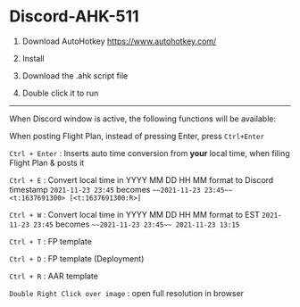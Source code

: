 # Discord-AHK-511
1. Download AutoHotkey https://www.autohotkey.com/

2. Install

3. Download the .ahk script file

4. Double click it to run

---

When Discord window is active, the following functions will be available:

When posting Flight Plan, instead of pressing Enter, press `Ctrl+Enter`

`Ctrl + Enter` : Inserts auto time conversion from **your** local time, when filing Flight Plan & posts it

`Ctrl + E` : Convert local time in YYYY MM DD HH MM format to Discord timestamp
`2021-11-23 23:45` becomes `~~2021-11-23 23:45~~ <t:1637691300> [<t:1637691300:R>]`

`Ctrl + W` : Convert local time in YYYY MM DD HH MM format to EST
`2021-11-23 23:45` becomes `~~2021-11-23 23:45~~ 2021-11-23 13:15`

`Ctrl + T` : FP template

`Ctrl + D` : FP template (Deployment)

`Ctrl + R` : AAR template

`Double Right Click over image` : open full resolution in browser
